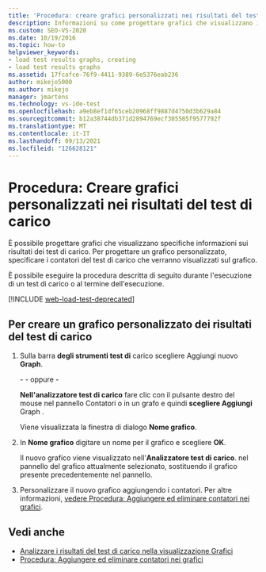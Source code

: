 ```yaml
---
title: 'Procedura: creare grafici personalizzati nei risultati del test di carico'
description: Informazioni su come progettare grafici che visualizzano informazioni specifiche sui risultati del test di carico durante l'esecuzione di un test di carico o al termine dell'esecuzione.
ms.custom: SEO-VS-2020
ms.date: 10/19/2016
ms.topic: how-to
helpviewer_keywords:
- load test results graphs, creating
- load test results graphs
ms.assetid: 17fcafce-76f9-4411-9389-6e5376eab236
author: mikejo5000
ms.author: mikejo
manager: jmartens
ms.technology: vs-ide-test
ms.openlocfilehash: a9eb8ef1df65ceb20968ff9887d4750d3b629a84
ms.sourcegitcommit: b12a38744db371d2894769ecf305585f9577792f
ms.translationtype: MT
ms.contentlocale: it-IT
ms.lasthandoff: 09/13/2021
ms.locfileid: "126628121"
---
```

# <a name="how-to-create-custom-graphs-in-load-test-results"></a>Procedura: Creare grafici personalizzati nei risultati del test di carico

È possibile progettare grafici che visualizzano specifiche informazioni sui risultati dei test di carico. Per progettare un grafico personalizzato, specificare i contatori del test di carico che verranno visualizzati sul grafico.

È possibile eseguire la procedura descritta di seguito durante l'esecuzione di un test di carico o al termine dell'esecuzione.

[!INCLUDE [web-load-test-deprecated](includes/web-load-test-deprecated.md)]

## <a name="to-create-a-custom-load-test-results-graph"></a>Per creare un grafico personalizzato dei risultati del test di carico

1. Sulla barra **degli strumenti test di** carico scegliere Aggiungi nuovo **Graph**.

     \- - oppure -

     **Nell'analizzatore test di carico**  fare clic con il pulsante destro del mouse nel pannello Contatori o in un grafo e quindi **scegliere Aggiungi** Graph .

     Viene visualizzata la finestra di dialogo **Nome grafico**.

2. In **Nome grafico** digitare un nome per il grafico e scegliere **OK**.

     Il nuovo grafico viene visualizzato nell'**Analizzatore test di carico**. nel pannello del grafico attualmente selezionato, sostituendo il grafico presente precedentemente nel pannello.

3. Personalizzare il nuovo grafico aggiungendo i contatori. Per altre informazioni, [vedere Procedura: Aggiungere ed eliminare contatori nei grafici](../test/how-to-add-and-delete-counters-on-graphs-in-load-test-results.md).

## <a name="see-also"></a>Vedi anche

- [Analizzare i risultati del test di carico nella visualizzazione Grafici](../test/analyze-load-test-results-in-the-graphs-view.md)
- [Procedura: Aggiungere ed eliminare contatori nei grafici](../test/how-to-add-and-delete-counters-on-graphs-in-load-test-results.md)
